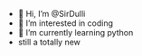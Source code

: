 - 👋 Hi, I’m @SirDulli
- 👀 I’m interested in coding
- 🌱 I’m currently learning python
- still a totally new 

<!---
SirDulli/SirDulli is a ✨ special ✨ repository because its `README.md` (this file) appears on your GitHub profile.
You can click the Preview link to take a look at your changes.
--->
